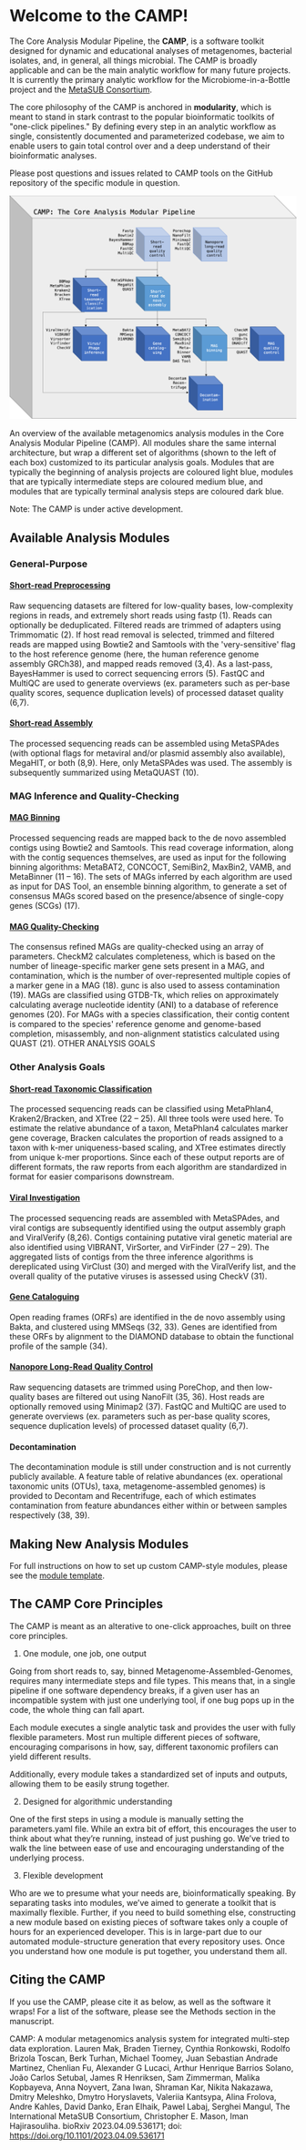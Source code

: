 # Welcome to the CAMP!


The Core Analysis Modular Pipeline, the **CAMP**, is a software toolkit designed for dynamic and educational analyses of metagenomes, bacterial isolates, and, in general, all things microbial. The CAMP is broadly applicable and can be the main analytic workflow for many future projects. It is currently the primary analytic workflow for the Microbiome-in-a-Bottle project and the [MetaSUB Consortium](https://metasub.org>).

The core philosophy of the CAMP is anchored in **modularity**, which is meant to stand in stark contrast to the popular bioinformatic toolkits of "one-click pipelines." By defining every step in an analytic workflow as single, consistently documented and parameterized codebase, we aim to enable users to gain total control over and a deep understand of their bioinformatic analyses. 

<!--- Notifications about CAMP releases will be available through the [MetaSUB Twitter account](https://twitter.com/metasub?lang=en>). --->

Please post questions and issues related to CAMP tools on the GitHub repository of the specific module in question.

![Overview](https://github.com/Meta-CAMP/.github/blob/main/profile/Fig1.2.png)

An overview of the available metagenomics analysis modules in the Core Analysis Modular Pipeline (CAMP). All modules share the same internal architecture, but wrap a different set of algorithms (shown to the left of each box) customized to its particular analysis goals. Modules that are typically the beginning of analysis projects are coloured light blue, modules that are typically intermediate steps are coloured medium blue, and modules that are typically terminal analysis steps are coloured dark blue.

Note: The CAMP is under active development.

## Available Analysis Modules

### General-Purpose

#### [Short-read Preprocessing](https://github.com/Meta-CAMP/camp_short-read-quality-control)

Raw sequencing datasets are filtered for low-quality bases, low-complexity regions in reads, and extremely short reads using fastp (1). Reads can optionally be deduplicated. Filtered reads are trimmed of adapters using Trimmomatic (2). If host read removal is selected, trimmed and filtered reads are mapped using Bowtie2 and Samtools with the 'very-sensitive' flag to the host reference genome (here, the human reference genome assembly GRCh38), and mapped reads removed (3,4). As a last-pass, BayesHammer is used to correct sequencing errors (5). FastQC and MultiQC are used to generate overviews (ex. parameters such as per-base quality scores, sequence duplication levels) of processed dataset quality (6,7). 

#### [Short-read Assembly](https://github.com/Meta-CAMP/camp_short-read-assembly)

The processed sequencing reads can be assembled using MetaSPAdes (with optional flags for metaviral and/or plasmid assembly also available), MegaHIT, or both (8,9). Here, only MetaSPAdes was used. The assembly is subsequently summarized using MetaQUAST (10).

### MAG Inference and Quality-Checking

#### [MAG Binning](https://github.com/Meta-CAMP/camp_binning)

Processed sequencing reads are mapped back to the de novo assembled contigs using Bowtie2 and Samtools. This read coverage information, along with the contig sequences themselves, are used as input for the following binning algorithms: MetaBAT2, CONCOCT, SemiBin2, MaxBin2, VAMB, and MetaBinner (11 – 16). The sets of MAGs inferred by each algorithm are used as input for DAS Tool, an ensemble binning algorithm, to generate a set of consensus MAGs scored based on the presence/absence of single-copy genes (SCGs) (17). 

#### [MAG Quality-Checking](https://github.com/Meta-CAMP/camp_mag-qc)

The consensus refined MAGs are quality-checked using an array of parameters. CheckM2 calculates completeness, which is based on the number of lineage-specific marker gene sets present in a MAG, and contamination, which is the number of over-represented multiple copies of a marker gene in a MAG (18). gunc is also used to assess contamination (19). MAGs are classified using GTDB-Tk, which relies on approximately calculating average nucleotide identity (ANI) to a database of reference genomes (20). For MAGs with a species classification, their contig content is compared to the species' reference genome and genome-based completion, misassembly, and non-alignment statistics calculated using QUAST (21).
OTHER ANALYSIS GOALS

### Other Analysis Goals

#### [Short-read Taxonomic Classification](https://github.com/Meta-CAMP/camp_short-read-taxonomy)

The processed sequencing reads can be classified using MetaPhlan4, Kraken2/Bracken, and XTree (22 – 25). All three tools were used here. To estimate the relative abundance of a taxon, MetaPhlan4 calculates marker gene coverage, Bracken calculates the proportion of reads assigned to a taxon with k-mer uniqueness-based scaling, and XTree estimates directly from unique k-mer proportions. Since each of these output reports are of different formats, the raw reports from each algorithm are standardized in format for easier comparisons downstream.

#### [Viral Investigation](https://github.com/Meta-CAMP/camp_virus-phage-detect)

The processed sequencing reads are assembled with MetaSPAdes, and viral contigs are subsequently identified using the output assembly graph and ViralVerify (8,26). Contigs containing putative viral genetic material are also identified using VIBRANT, VirSorter, and VirFinder (27 – 29). The aggregated lists of contigs from the three inference algorithms is dereplicated using VirClust (30) and merged with the ViralVerify list, and the overall quality of the putative viruses is assessed using CheckV (31). 

#### [Gene Cataloguing](https://github.com/Meta-CAMP/camp_gene-catalog)

Open reading frames (ORFs) are identified in the de novo assembly using Bakta, and clustered using MMSeqs (32, 33). Genes are identified from these ORFs by alignment to the DIAMOND database to obtain the functional profile of the sample (34). 

#### [Nanopore Long-Read Quality Control](https://github.com/Meta-CAMP/camp_nanopore-quality-control)

Raw sequencing datasets are trimmed using PoreChop, and then low-quality bases are filtered out using NanoFilt (35, 36). Host reads are optionally removed using Minimap2 (37). FastQC and MultiQC are used to generate overviews (ex. parameters such as per-base quality scores, sequence duplication levels) of processed dataset quality (6,7). 

####  Decontamination

The decontamination module is still under construction and is not currently publicly available. A feature table of relative abundances (ex. operational taxonomic units (OTUs), taxa, metagenome-assembled genomes) is provided to Decontam and Recentrifuge, each of which estimates contamination from feature abundances either within or between samples respectively (38, 39).

## Making New Analysis Modules

For full instructions on how to set up custom CAMP-style modules, please see the [module template](https://github.com/Meta-CAMP/CAMP_Module_Template).

## The CAMP Core Principles

The CAMP is meant as an alterative to one-click approaches, built on three core principles.

1) One module, one job, one output

Going from short reads to, say, binned Metagenome-Assembled-Genomes, requires many intermediate steps and file types. This means that, in a single pipeline if one software dependency breaks, if a given user has an incompatible system with just one underlying tool, if one bug pops up in the code, the whole thing can fall apart.

Each module executes a single analytic task and provides the user with fully flexible parameters. Most run multiple different pieces of software, encouraging comparisons in how, say, different taxonomic profilers can yield different results.

Additionally, every module takes a standardized set of inputs and outputs, allowing them to be easily strung together.

2) Designed for algorithmic understanding

One of the first steps in using a module is manually setting the parameters.yaml file. While an extra bit of effort, this encourages the user to think about what they’re running, instead of just pushing go. We’ve tried to walk the line between ease of use and encouraging understanding of the underlying process.

<!--- As part of this, we are going to be implementing extremely substantive documentation for each module. Every README will, upon release of the full CAMP, have a “Theory” section that describes how the algorithms implemented at a certain section work. Ideally, the CAMP should equate to a semester long course in metagenomic analysis, with enough rich detail to take someone with minimal command-line experience all the way to a competent analyst. --->

3) Flexible development

Who are we to presume what your needs are, bioinformatically speaking. By separating tasks into modules, we’ve aimed to generate a toolkit that is maximally flexible. Further, if you need to build something else, constructing a new module based on existing pieces of software takes only a couple of hours for an experienced developer. This is in large-part due to our automated module-structure generation that every repository uses. Once you understand how one module is put together, you understand them all.

## Citing the CAMP

If you use the CAMP, please cite it as below, as well as the software it wraps! For a list of the software, please see the Methods section in the manuscript.

CAMP: A modular metagenomics analysis system for integrated multi-step data exploration. Lauren Mak, Braden Tierney, Cynthia Ronkowski, Rodolfo Brizola Toscan, Berk Turhan, Michael Toomey, Juan Sebastian Andrade Martinez, Chenlian Fu, Alexander G Lucaci, Arthur Henrique Barrios Solano, João Carlos Setubal, James R Henriksen, Sam Zimmerman, Malika Kopbayeva, Anna Noyvert, Zana Iwan, Shraman Kar, Nikita Nakazawa, Dmitry Meleshko, Dmytro Horyslavets, Valeriia Kantsypa, Alina Frolova, Andre Kahles, David Danko, Eran Elhaik, Pawel Labaj, Serghei Mangul, The International MetaSUB Consortium, Christopher E. Mason, Iman Hajirasouliha. bioRxiv 2023.04.09.536171; doi: https://doi.org/10.1101/2023.04.09.536171
